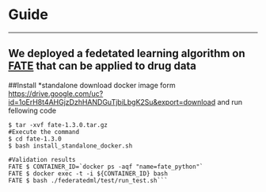 # Guide
---
We deployed a fedetated learning algorithm on [FATE](https://github.com/FederatedAI/FATE) that can be applied to drug data
-
##Install
*standalone
download docker image form https://drive.google.com/uc?id=1oErH8t4AHGjzDzhHANDGuTjbiLbgK2Su&export=download
and run fellowing code
```#Get code
$ tar -xvf fate-1.3.0.tar.gz
#Execute the command
$ cd fate-1.3.0
$ bash install_standalone_docker.sh

#Validation results
FATE $ CONTAINER_ID=`docker ps -aqf "name=fate_python"`
FATE $ docker exec -t -i ${CONTAINER_ID} bash
FATE $ bash ./federatedml/test/run_test.sh```
